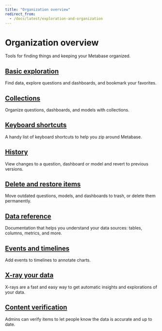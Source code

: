 ```yaml
---
title: "Organization overview"
redirect_from:
  - /docs/latest/exploration-and-organization
---
```


# Organization overview

Tools for finding things and keeping your Metabase organized.

## [Basic exploration](./exploration.md)

Find data, explore questions and dashboards, and bookmark your favorites.

## [Collections](./collections.md)

Organize questions, dashboards, and models with collections.

## [Keyboard shortcuts](./keyboard-shortcuts.md)

A handy list of keyboard shortcuts to help you zip around Metabase.

## [History](./history.md)

View changes to a question, dashboard or model and revert to previous versions.

## [Delete and restore items](./delete-and-restore.md)

Move outdated questions, models, and dashboards to trash, or delete them permanently.

## [Data reference](./data-model-reference.md)

Documentation that helps you understand your data sources: tables, columns, metrics, and more.

## [Events and timelines](./events-and-timelines.md)

Add events to timelines to annotate charts.

## [X-ray your data](./x-rays.md)

X-rays are a fast and easy way to get automatic insights and explorations of your data.

## [Content verification](./content-verification.md)

Admins can verify items to let people know the data is accurate and up to date.
